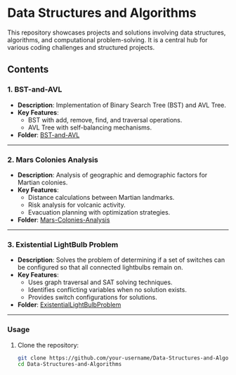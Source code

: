 # Data Structures and Algorithms

This repository showcases projects and solutions involving data structures, algorithms, and computational problem-solving. It is a central hub for various coding challenges and structured projects.

## Contents

### 1. BST-and-AVL
- **Description**: Implementation of Binary Search Tree (BST) and AVL Tree.
- **Key Features**:
  - BST with add, remove, find, and traversal operations.
  - AVL Tree with self-balancing mechanisms.
- **Folder**: [BST-and-AVL](./BST-and-AVL)

---

### 2. Mars Colonies Analysis
- **Description**: Analysis of geographic and demographic factors for Martian colonies.
- **Key Features**:
  - Distance calculations between Martian landmarks.
  - Risk analysis for volcanic activity.
  - Evacuation planning with optimization strategies.
- **Folder**: [Mars-Colonies-Analysis](./Mars-Colonies-Analysis)

---

### 3. Existential LightBulb Problem
- **Description**: Solves the problem of determining if a set of switches can be configured so that all connected lightbulbs remain on.
- **Key Features**:
  - Uses graph traversal and SAT solving techniques.
  - Identifies conflicting variables when no solution exists.
  - Provides switch configurations for solutions.
- **Folder**: [ExistentialLightBulbProblem](./ExistentialLightBulbProblem)

---

### Usage
1. Clone the repository:
   ```bash
   git clone https://github.com/your-username/Data-Structures-and-Algorithms.git
   cd Data-Structures-and-Algorithms
   ```

